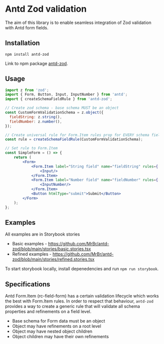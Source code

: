 # Antd Zod validation

The aim of this library is to enable seamless integration of Zod validation with Antd form fields.

## Installation

```
npm install antd-zod
```
Link to npm package [antd-zod](https://npmjs.com/package/antd-zod).
## Usage

```jsx
import z from 'zod';
import { Form, Button, Input, InputNumber } from 'antd';
import { createSchemaFieldRule } from 'antd-zod';

// Create zod schema - base schema MUST be an object
const CustomFormValidationSchema = z.object({
  fieldString: z.string(),
  fieldNumber: z.number(),
});

// Create universal rule for Form.Item rules prop for EVERY schema field
const rule = createSchemaFieldRule(CustomFormValidationSchema);

// Set rule to Form.Item
const SimpleForm = () => {
    return (
        <Form>
            <Form.Item label="String field" name="fieldString" rules={[rule]}>
                <Input/>
            </Form.Item>
            <Form.Item label="Number field" name="fieldNumber" rules={[rule]}>
                <InputNumber/>
            </Form.Item>
            <Button htmlType="submit">Submit</Button>
        </Form>
    );
};
```

## Examples
All examples are in Storybook stories

- Basic examples - https://github.com/MrBr/antd-zod/blob/main/stories/basic.stories.tsx
- Refined examples - https://github.com/MrBr/antd-zod/blob/main/stories/refined.stories.tsx

To start storybook locally, install depenedencies and run `npm run storybook`.

## Specifications
Antd Form.Item (rc-field-form) has a certain validation lifecycle which works the best with Form.Item rules. In order to respect that behaviour, `antd-zod` provides a way to create a generic rule that will validate all schema properties and refinements on a field level.

- Base schema for Form data must be an object
- Object may have refinements on a root level
- Object may have nested object children
- Object children may have their own refinements
